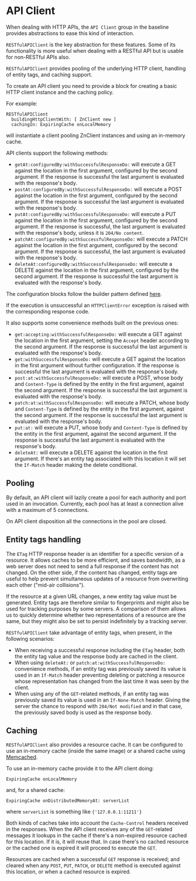 # API Client

When dealing with HTTP APIs, the `API Client` group in the baseline provides
abstractions to ease this kind of interaction.

`RESTfulAPIClient` is the key abstraction for these features. Some of its
functionality is more useful when dealing with a RESTful API but is usable for
non-RESTful APIs also.

`RESTfulAPIClient` provides pooling of the underlying HTTP client, handling of
entity tags, and caching support.

To create an API client you need to provide a block for creating a basic HTTP
client instance and the caching policy.

For example:

```smalltalk
RESTfulAPIClient
  buildingHttpClientWith: [ ZnClient new ]
  cachingIn: ExpiringCache onLocalMemory
```

will instantiate a client pooling ZnClient instances and using an in-memory cache.

API clients support the following methods:

- `getAt:configuredBy:withSuccessfulResponseDo:` will execute a GET against the
  location in the first argument, configured by the second argument. If the
  response is successful the last argument is evaluated with the response's body.
- `postAt:configuredBy:withSuccessfulResponseDo:` will execute a POST against the
  location in the first argument, configured by the second argument. If the
  response is successful the last argument is evaluated with the response's body.
- `putAt:configuredBy:withSuccessfulResponseDo:` will execute a PUT against the
  location in the first argument, configured by the second argument. If
  the response is successful, the last argument is evaluated with the response's
  body, unless it is `204/No content`.
- `patchAt:configuredBy:withSuccessfulResponseDo:` will execute a PATCH against the
  location in the first argument, configured by the second argument. If
  the response is successful, the last argument is evaluated with the response's
  body.
- `deleteAt:configuredBy:withSuccessfulResponseDo:` will execute a DELETE against
  the location in the first argument, configured by the second argument. If the
  response is successful the last argument is evaluated with the response's body.

The configuration blocks follow the builder pattern defined [here](HTTP-Request.md).

If the execution is unsuccessful an `HTTPClientError` exception is raised with
the corresponding response code.

It also supports some convenience methods built on the previous ones:

- `get:accepting:withSuccessfulResponseDo:` will execute a GET against the
  location in the first argument, setting the `Accept` header according to the
  second argument. If the response is successful the last argument is evaluated
  with the response's body.
- `get:withSuccessfulResponseDo:` will execute a GET against the location in the
  first argument without further configuration. If the response is successful
  the last argument is evaluated with the response's body.
- `post:at:withSuccessfulResponseDo:` will execute a POST, whose body and
  `Content-Type` is defined by the entity in the first argument, against the
  second argument. If the response is successful the last argument is evaluated
  with the response's body.
- `patch:at:withSuccessfulResponseDo:` will execute a PATCH, whose body and
  `Content-Type` is defined by the entity in the first argument, against the
  second argument. If the response is successful the last argument is evaluated
  with the response's body.
- `put:at:` will execute a PUT, whose body and `Content-Type` is defined by the
  entity in the first argument, against the second argument. If the response is
  successful the last argument is evaluated with the response's body.
- `deleteAt:` will execute a DELETE against the location in the first argument.
  If there's an entity tag associated with this location it will set the
  `If-Match` header making the delete conditional.

## Pooling

By default, an API client will lazily create a pool for each authority and port
used in an invocation. Currently, each pool has at least a connection alive with
a maximum of 5 connections.

On API client disposition all the connections in the pool are closed.

## Entity tags handling

The `ETag` HTTP response header is an identifier for a specific version of a
resource. It allows caches to be more efficient, and saves bandwidth, as a web
server does not need to send a full response if the content has not changed. On
the other side, if the content has changed, entity tags are useful to help prevent
simultaneous updates of a resource from overwriting each other ("mid-air collisions").

If the resource at a given URL changes, a new entity tag value must be generated.
Entity tags are therefore similar to fingerprints and might also be used for tracking
purposes by some servers. A comparison of them allows us to quickly determine
whether two representations of a resource are the same, but they might also be
set to persist indefinitely by a tracking server.

`RESTfulAPIClient` take advantage of entity tags, when present, in the following
scenarios:

- When receiving a successful response including the `ETag` header, both the
  entity tag value and the response body are cached in the client.
- When using `deleteAt:` or `patch:at:withSuccessfulResponseDo:` convenience
  methods, if an entity tag was previously saved its value is used in an
  `If-Match` header preventing deleting or patching a resource whose representation
  has changed from the last time it was seen by the client.
- When using any of the `GET`-related methods, if an entity tag was previously
  saved its value is used in an `If-None-Match` header. Giving the server the
  chance to respond with `204/Not modified` and in that case, the previously
  saved body is used as the response body.

## Caching

`RESTfulAPIClient` also provides a resource cache. It can be configured to use an
in-memory cache (inside the same image) or a shared cache using [Memcached](https://www.memcached.org/).

To use an in-memory cache provide it to the API client doing:

```smalltalk
ExpiringCache onLocalMemory
```

and, for a shared cache:

```smalltalk
ExpiringCache onDistributedMemoryAt: serverList
```

where `serverList` is something like `{'127.0.0.1:11211'}`

Both kinds of caches take into account the `Cache-Control` headers received in
the responses. When the API client receives any of the `GET`-related messages it
lookups in the cache if there's a non-expired resource cached for this location.
If it is, it will reuse that. In case there's no cached resource or the cached one
is expired it will proceed to execute the `GET`.

Resources are cached when a successful `GET` response is received; and cleared when
any `POST`, `PUT`, `PATCH`, or `DELETE` method is executed against this location,
or when a cached resource is expired.
